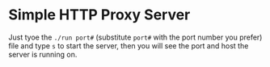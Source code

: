 # Simple HTTP Proxy Server

Just tyoe the `./run port#` (substitute `port#` with the port number you prefer) file and type `s` to start the server, then you will see the port and host the server is running on.
